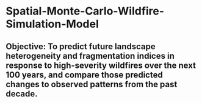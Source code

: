 # Spatial-Monte-Carlo-Wildfire-Simulation-Model
## Objective: To predict future landscape heterogeneity and fragmentation indices in response to high-severity wildfires over the next 100 years, and compare those predicted changes to observed patterns from the past decade.


                
    
           
